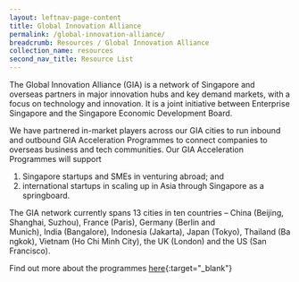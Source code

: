 ```yaml
---
layout: leftnav-page-content
title: Global Innovation Alliance
permalink: /global-innovation-alliance/
breadcrumb: Resources / Global Innovation Alliance
collection_name: resources
second_nav_title: Resource List
---
```


The Global Innovation Alliance (GIA) is a network of Singapore and overseas partners in major innovation hubs and key demand markets, with a focus on technology and innovation. It is a joint initiative between Enterprise Singapore and the Singapore Economic Development Board.

We have partnered in-market players across our GIA cities to run inbound and outbound GIA Acceleration Programmes to connect companies to overseas business and tech communities. Our GIA Acceleration Programmes will support 
1. Singapore startups and SMEs in venturing abroad; and 
2. international startups in scaling up in Asia through Singapore as a springboard.

The GIA network currently spans 13 cities in ten countries – China (Beijing, Shanghai, Suzhou), France (Paris), Germany (Berlin and Munich), India (Bangalore), Indonesia (Jakarta), Japan (Tokyo), Thailand (Bangkok), Vietnam (Ho Chi Minh City), the UK (London) and the US (San Francisco).

Find out more about the programmes [here](https://www.enterprisesg.gov.sg/industries/hub/startup/global-innovation-alliance){:target="_blank"} 
